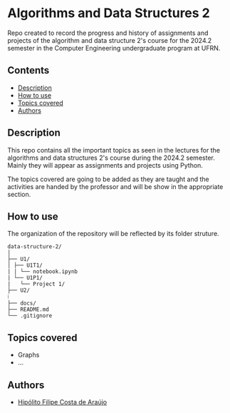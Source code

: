 # Algorithms and Data Structures 2

Repo created to record the progress and history of assignments and projects of the algorithm and data structure 2's course for the 2024.2 semester in the Computer Engineering undergraduate program at UFRN.

## Contents
- [Description](#description)
- [How to use](#how-to-use)
- [Topics covered](#topics)
- [Authors](#authors)

## Description

This repo contains all the important topics as seen in the lectures for the algorithms and data structures 2's course during the 2024.2 semester. Mainly they will appear as assignments and projects using Python.

The topics covered are going to be added as they are taught and the activities are handed by the professor and will be show in the appropriate section.

## How to use

The organization of the repository will be reflected by its folder struture.

```
data-structure-2/
│
├── U1/
│ ├── U1T1/
| | └── notebook.ipynb
| └── U1P1/
|   └── Project 1/
├── U2/
⁞
├── docs/
├── README.md
└── .gitignore
```
## Topics covered

- Graphs
- ...

## Authors

- [Hipólito Filipe Costa de Araújo](http://www.github.com/iflipe)

